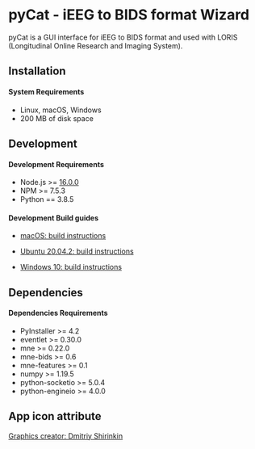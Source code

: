 # pyCat - iEEG to BIDS format Wizard

pyCat is a GUI interface for iEEG to BIDS format and used with LORIS (Longitudinal Online Research and Imaging System).

## Installation

#### System Requirements

 * Linux, macOS, Windows
 * 200 MB of disk space

## Development

#### Development Requirements

 * Node.js >= [16.0.0](https://nodejs.org/en/download/current/)
 * NPM >= 7.5.3
 * Python == 3.8.5

#### Development Build guides

 * [macOS: build instructions](./wiki/macOS/README.md)

 * [Ubuntu 20.04.2: build instructions](./wiki/ubuntu/README.md)

 * [Windows 10: build instructions](./wiki/windows/README.md)

## Dependencies

#### Dependencies Requirements

 * PyInstaller >= 4.2
 * eventlet >= 0.30.0
 * mne >= 0.22.0
 * mne-bids >= 0.6
 * mne-features >= 0.1
 * numpy >= 1.19.5
 * python-socketio >= 5.0.4
 * python-engineio >= 4.0.0

## App icon attribute
[Graphics creator: Dmitriy Shirinkin](https://www.iconfinder.com/icons/7066786/night_pumpkin_witch_kitty_horror_halloween_bat_icon)
